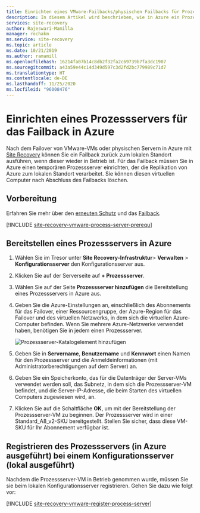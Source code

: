 ```yaml
---
title: Einrichten eines VMware-Failbacks/physischen Failbacks für Prozessserver in Azure Site Recovery
description: In diesem Artikel wird beschrieben, wie in Azure ein Prozessserver für ein Failback von Azure-VMs zu VMware eingerichtet wird.
services: site-recovery
author: Rajeswari-Mamilla
manager: rochakm
ms.service: site-recovery
ms.topic: article
ms.date: 10/21/2019
ms.author: ramamill
ms.openlocfilehash: 16214fa07b14c8db2f32fa2c69739b7fa3dc1907
ms.sourcegitcommit: a43a59e44c14d349d597c3d2fd2bc779989c71d7
ms.translationtype: HT
ms.contentlocale: de-DE
ms.lasthandoff: 11/25/2020
ms.locfileid: "96008476"
---
```

# <a name="set-up-a-process-server-in-azure-for-failback"></a>Einrichten eines Prozessservers für das Failback in Azure

Nach dem Failover von VMware-VMs oder physischen Servern in Azure mit [Site Recovery](site-recovery-overview.md) können Sie ein Failback zurück zum lokalen Standort ausführen, wenn dieser wieder in Betrieb ist. Für das Failback müssen Sie in Azure einen temporären Prozessserver einrichten, der die Replikation von Azure zum lokalen Standort verarbeitet. Sie können diesen virtuellen Computer nach Abschluss des Failbacks löschen.

## <a name="before-you-start"></a>Vorbereitung

Erfahren Sie mehr über den [erneuten Schutz](vmware-azure-reprotect.md) und das [Failback](vmware-azure-failback.md).

[!INCLUDE [site-recovery-vmware-process-server-prerequ](../../includes/site-recovery-vmware-azure-process-server-prereq.md)]


## <a name="deploy-a-process-server-in-azure"></a>Bereitstellen eines Prozessservers in Azure

1. Wählen Sie im Tresor unter **Site Recovery-Infrastruktur**> **Verwalten** > **Konfigurationsserver** den Konfigurationsserver aus.
2. Klicken Sie auf der Serverseite auf **+ Prozessserver**.
3. Wählen Sie auf der Seite **Prozessserver hinzufügen** die Bereitstellung eines Prozessservers in Azure aus.
4. Geben Sie die Azure-Einstellungen an, einschließlich des Abonnements für das Failover, einer Ressourcengruppe, der Azure-Region für das Failover und des virtuellen Netzwerks, in dem sich die virtuellen Azure-Computer befinden. Wenn Sie mehrere Azure-Netzwerke verwendet haben, benötigen Sie in jedem einen Prozessserver.

   ![Prozessserver-Katalogelement hinzufügen](./media/vmware-azure-set-up-process-server-azure/add-ps-page-1.png)

4. Geben Sie in **Servername**, **Benutzername** und **Kennwort** einen Namen für den Prozessserver und die Anmeldeinformationen (mit Administratorberechtigungen auf dem Server) an.
5. Geben Sie ein Speicherkonto, das für die Datenträger der Server-VMs verwendet werden soll, das Subnetz, in dem sich die Prozessserver-VM befindet, und die Server-IP-Adresse, die beim Starten des virtuellen Computers zugewiesen wird, an.
6. Klicken Sie auf die Schaltfläche **OK**, um mit der Bereitstellung der Prozessserver-VM zu beginnen. Der Prozessserver wird in einer Standard_A8_v2-SKU bereitgestellt. Stellen Sie sicher, dass diese VM-SKU für Ihr Abonnement verfügbar ist.

>

## <a name="registering-the-process-server-running-in-azure-to-a-configuration-server-running-on-premises"></a>Registrieren des Prozessservers (in Azure ausgeführt) bei einem Konfigurationsserver (lokal ausgeführt)

Nachdem die Prozessserver-VM in Betrieb genommen wurde, müssen Sie sie beim lokalen Konfigurationsserver registrieren. Gehen Sie dazu wie folgt vor:

[!INCLUDE [site-recovery-vmware-register-process-server](../../includes/site-recovery-vmware-register-process-server.md)]


